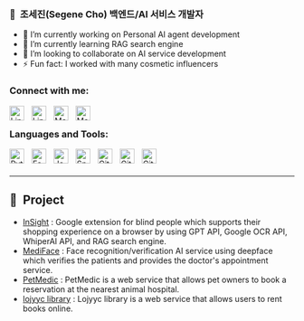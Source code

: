 ### 🐺&nbsp;&nbsp;조세진(Segene Cho) 백엔드/AI 서비스 개발자

- 🔭 I’m currently working on Personal AI agent development
- 🌱 I’m currently learning RAG search engine
- 👯 I’m looking to collaborate on AI service development
- ⚡ Fun fact: I worked with many cosmetic influencers

### Connect with me:

[<img align="left" alt="LinkedIn" src="https://cdn.jsdelivr.net/gh/devicons/devicon/icons/linkedin/linkedin-original.svg" height="26px" style="padding-right:10px;" />](https://linkedin.com/in/segene-cho/#gh-light-mode-only)
[<img align="left" alt="LinkedIn" src="https://cdn.jsdelivr.net/gh/devicons/devicon/icons/linkedin/linkedin-original.svg" height="26px" style="padding-right:10px;" />](https://linkedin.com/in/segene-cho/#gh-dark-mode-only)

[<img align="left" alt="Mail" src="https://cdn.jsdelivr.net/gh/devicons/devicon/icons/google/google-original.svg" height="26px" style="padding-right:10px;">](mailto:segene99@gmail.com#gh-dark-mode-only)
[<img align="left" alt="Mail" src="https://cdn.jsdelivr.net/gh/devicons/devicon/icons/google/google-original.svg" height="26px" style="padding-right:10px;">](mailto:segene99@gmail.com#gh-light-mode-only)
<br>

### Languages and Tools:

<img align="left" alt="Python" width="26px" src="https://cdn.jsdelivr.net/gh/devicons/devicon/icons/python/python-original.svg" style="padding-right:10px;" />
<img align="left" alt="FastAPI" width="26px" src="https://cdn.jsdelivr.net/gh/devicons/devicon/icons/fastapi/fastapi-original.svg" style="padding-right:10px;" />
<img align="left" alt="Java" width="26px" src="https://cdn.jsdelivr.net/gh/devicons/devicon/icons/java/java-original.svg" style="padding-right:10px;" />
<img align="left" alt="Spring" width="26px" src="https://cdn.jsdelivr.net/gh/devicons/devicon/icons/spring/spring-original.svg" style="padding-right:10px;" />

<img align="left" alt="Git" width="26px" src="https://cdn.jsdelivr.net/gh/devicons/devicon/icons/git/git-original.svg" style="padding-right:10px;" />

[<img align="left" alt="GitHub" src="https://user-images.githubusercontent.com/3369400/139447912-e0f43f33-6d9f-45f8-be46-2df5bbc91289.png" width="26px" style="padding-right:10px;" />](https://github.com/cv-jaeha#gh-dark-mode-only)

[<img align="left" alt="GitHub" width="26px" src="https://user-images.githubusercontent.com/3369400/139448065-39a229ba-4b06-434b-bc67-616e2ed80c8f.png" style="padding-right:10px;" />](https://github.com/cv-jaeha#gh-light-mode-only)

<br />
<br />

---

## 🦾&nbsp;&nbsp;Project

<!-- Project:START -->
- [InSight](https://github.com/segene99/insight) : Google extension for blind people which supports their shopping experience on a browser by using GPT API, Google OCR API, WhiperAI API, and RAG search engine.
- [MediFace](https://github.com/segene99/MediFace) : Face recognition/verification AI service using deepface which verifies the patients and provides the doctor's appointment service.
- [PetMedic](https://github.com/segene99/petmedic) : PetMedic is a web service that allows pet owners to book a reservation at the nearest animal hospital.
- [lojyyc library](https://github.com/segene99/lojyyc) : Lojyyc library is a web service that allows users to rent books online.
<!-- Project:END -->
